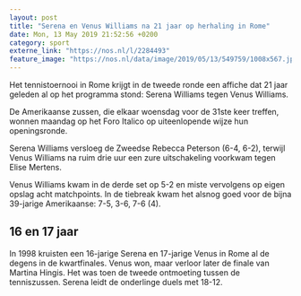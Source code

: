 ```yaml
---
layout: post
title: "Serena en Venus Williams na 21 jaar op herhaling in Rome"
date: Mon, 13 May 2019 21:52:56 +0200
category: sport
externe_link: "https://nos.nl/l/2284493"
feature_image: "https://nos.nl/data/image/2019/05/13/549759/1008x567.jpg"
---
```


<p>Het tennistoernooi in Rome krijgt in de tweede ronde een affiche dat 21 jaar geleden al op het programma stond: Serena Williams tegen Venus Williams.</p>
<p>De Amerikaanse zussen, die elkaar woensdag voor de 31ste keer treffen, wonnen maandag op het Foro Italico op uiteenlopende wijze hun openingsronde.</p>
<p>Serena Williams versloeg de Zweedse Rebecca Peterson (6-4, 6-2), terwijl Venus Williams na ruim drie uur een zure uitschakeling voorkwam tegen Elise Mertens.</p>
<p>Venus Williams kwam in de derde set op 5-2 en miste vervolgens op eigen opslag acht matchpoints. In de tiebreak kwam het alsnog goed voor de bijna 39-jarige Amerikaanse: 7-5, 3-6, 7-6 (4).</p>
<h2>16 en 17 jaar</h2>
<p>In 1998 kruisten een 16-jarige Serena en 17-jarige Venus in Rome al de degens in de kwartfinales. Venus won, maar verloor later de finale van Martina Hingis. Het was toen de tweede ontmoeting tussen de tenniszussen. Serena leidt de onderlinge duels met 18-12.</p>
